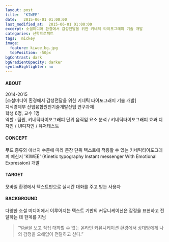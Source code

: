 ```yaml
---
layout: post
title:  "KIWEE"
date:   2015-06-01 01:00:00
last_modified_at:  2015-06-01 01:00:00
excerpt: 소셜미디어 환경에서 감성전달을 위한 키네틱 타이포그래피 기술 개발
categories: 산학프로젝트
tags:  mickey
image:
  feature: kiwee_bg.jpg
  topPosition: -50px
bgContrast: dark
bgGradientOpacity: darker
syntaxHighlighter: no
---
```

<h4> ABOUT </h4>

2014-2015 <br/>
[소셜미디어 환경에서 감성전달을 위한 키네틱 타이포그래피 기술 개발] <br/>
지식경제부 산업융합원천기술개발산업 연구과제 <br/>
학생 6명, 교수 1명 <br/>
역할 : 팀원, 키네틱타이포그래피 단위 움직임 요소 분석 / 키네틱타이포그래피 효과 디자인 / UI디자인 / 유저테스트

<h4> CONCEPT </h4>

무드 종류와 에너지 수준에 따라 문장 단위 텍스트에 적용할 수 있는 키네틱타이포그래피 메신저 'KIWEE' (Kinetic typography Instant messenger With Emotional Expression) 개발 

<h4> TARGET </h4>
모바일 환경에서 텍스트만으로 실시간 대화를 주고 받는 사용자

<h4> BACKGROUND </h4>

다양한 소셜 미디어에서 이루어지는 텍스트 기반의 커뮤니케이션은 감정을 표현하고 전달하는 데 한계를 지님 <br/>

<blockquote class="smallQuote">“얼굴을 보고 직접 대화할 수 없는 온라인 커뮤니케이션 환경에서 
상대방에게 나의 감정을 오해없이 전달하고 싶다.” </blockquote>

